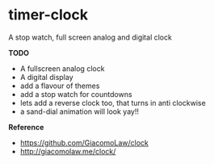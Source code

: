 # timer-clock
A stop watch, full screen analog and digital clock 

**TODO**
- A fullscreen analog clock
- A digital display
- add a flavour of themes
- add a stop watch for countdowns
- lets add a reverse clock too, that turns in anti clockwise
- a sand-dial animation will look yay!! 

**Reference**
- https://github.com/GiacomoLaw/clock
- http://giacomolaw.me/clock/

